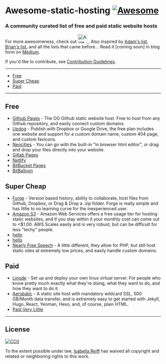 # Awesome-static-hosting [![Awesome](https://awesome.re/badge.svg)](https://awesome.re)
### A community curated list of free and paid static website hosts
For more awesomeness, check out <a href="https://github.com/sindresorhus/awesome">
  <img src="https://cdn.rawgit.com/sindresorhus/awesome/master/media/logo.svg" alt="Awesome" width="30px">
</a>.  Also inspired by [Adam's list](https://github.com/agarrharr), [Brian's list](https://github.com/b-long), and all the lists that came before...  Read it [coming soon] in blog form on [Medium](https://medium.com).

If you'd like to contribute, see [Contribution Guidelines](https://github.com/isabellareiff/awesome-static-hosting/blob/master/contributing.md).

---
- [Free](#free)
- [Super Cheap](#super-cheap)
- [Paid](#cheap)
---

## Free
- [Github Pages](https://pages.github.com/) - The OG Github static website host. Free to host from any Github repository, and easily connect custom domains.
- [Updog](https://updog.co/) - Publish with Dropbox or Google Drive, the free plan includes one website and support for a custom domain name, custom 404 page, and custom favicons.
- [Neocities](https://neocities.org/) - You can go with the built-in "in browser html editor", or drag and drop your files directly into your website.
- [Gitlab Pages](hithere)
- [Netlify](hithere)
- [BitBucket Pages](hithere)
- [BitBalloon](hithere)

## Super Cheap
- [Forge](https://getforge.com/) - Version based history, ability to collaborate, host files from Github, Dropbox, or Drag & Drop a .zip folder. Forge is really simple and has little to no learning curve for the inexperienced user.
- [Amazon S3](https://aws.amazon.com/getting-started/projects/host-static-website/services-costs/) - Amazon Web Services offers a free usage tier for hosting static websites, and if you stay within it your monthly cost can come out to <$1.00. AWS Scales easily and is very robust, but can be difficult for less "techy" people.
- [hello](hithere)
- [hello](hithere)
- [Nearly Free Speech](https://www.nearlyfreespeech.net/) - A little different, they allow for PHP, but still host static sites at extremely low prices, and easily handle custom domains.


## Paid
- [Linode](https://www.linode.com/) - Set up and deploy your own linux virtual server. For people who know pretty much exactly what they're doing, what they want to do, and how they want to do it.
- [Aerobatic](https://www.aerobatic.com) - A static site host with mandatory wildcard SSL, 500 GB/Month data transfer, and is extremely easy to get started with Jekyll, Hugo, React, Yeoman, Hexo, and, of course, plain HTML.
- [Paid Very Little](#paid-very-little)

---

## License

[![CC0](http://i.creativecommons.org/p/zero/1.0/88x31.png)](http://creativecommons.org/publicdomain/zero/1.0/)

To the extent possible under law, [Isabella Reiff](https://isabellareiff.com/) has waived all copyright and related or neighboring rights to this work.
